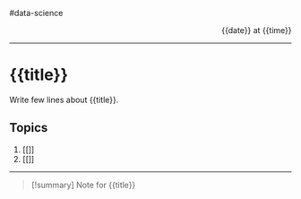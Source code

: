 #data-science
<p align="right">{{date}} at {{time}}</p><hr>

# {{title}}

Write few lines about {{title}}.

## Topics

1. [[]]
2. [[]]

---

>[!summary] Note for {{title}}
